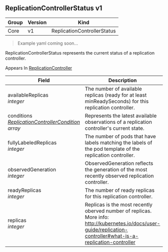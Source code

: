## ReplicationControllerStatus v1

Group        | Version     | Kind
------------ | ---------- | -----------
Core | v1 | ReplicationControllerStatus

> Example yaml coming soon...



ReplicationControllerStatus represents the current status of a replication controller.

<aside class="notice">
Appears In  <a href="#replicationcontroller-v1">ReplicationController</a> </aside>

Field        | Description
------------ | -----------
availableReplicas <br /> *integer* | The number of available replicas (ready for at least minReadySeconds) for this replication controller.
conditions <br /> *[ReplicationControllerCondition](#replicationcontrollercondition-v1) array* | Represents the latest available observations of a replication controller's current state.
fullyLabeledReplicas <br /> *integer* | The number of pods that have labels matching the labels of the pod template of the replication controller.
observedGeneration <br /> *integer* | ObservedGeneration reflects the generation of the most recently observed replication controller.
readyReplicas <br /> *integer* | The number of ready replicas for this replication controller.
replicas <br /> *integer* | Replicas is the most recently oberved number of replicas. More info: http://kubernetes.io/docs/user-guide/replication-controller#what-is-a-replication-controller

